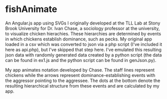 # fishAnimate

An Angular.js app using SVGs I originally developed at the TLL Lab at Stony Brook University for Dr. Ivan Chase, a sociology professor at the university, to visualize chicken hierachies. These hierarchies are determined by events in which chickens establish dominance, such as pecks. My original app loaded in a csv which was converted to json via a php script (I've included it here as api.php), but I've skipped that step here. I've emulated this resulting json data with randomly generated data created by a python script (the data can be found in ex1.js and the python script can be found in genJson.py).

My app animates notation developed by Chase. The staff lines represent chickens while the arrows represent dominance-establishing events with the aggressor pointing to the aggressee. The dots at the bottom denote the resulting hierarchical structure from these events and are calculated by my app.
